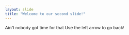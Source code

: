 ```yaml
---
layout: slide
title: "Welcome to our second slide!"
---
```

Ain't nobody got time for that
Use the left arrow to go back!

